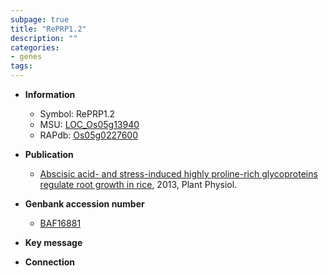 ```yaml
---
subpage: true
title: "RePRP1.2"
description: ""
categories:
- genes
tags: 
---
```


* **Information**  
    + Symbol: RePRP1.2  
    + MSU: [LOC_Os05g13940](http://rice.plantbiology.msu.edu/cgi-bin/ORF_infopage.cgi?orf=LOC_Os05g13940)  
    + RAPdb: [Os05g0227600](http://rapdb.dna.affrc.go.jp/viewer/gbrowse_details/irgsp1?name=Os05g0227600)  

* **Publication**  
    + [Abscisic acid- and stress-induced highly proline-rich glycoproteins regulate root growth in rice](http://www.ncbi.nlm.nih.gov/pubmed?term=Abscisic+acid-+and+stress-induced+highly+proline-rich+glycoproteins+regulate+root+growth+in+rice%5BTitle%5D), 2013, Plant Physiol.

* **Genbank accession number**  
    + [BAF16881](http://www.ncbi.nlm.nih.gov/nuccore/BAF16881)

* **Key message**  

* **Connection**  



